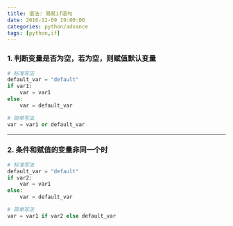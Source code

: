 ```yaml
---
title: 语法: 简易if语句
date: 2016-12-09 19:00:00
categories: python/advance
tags: [python,if]
---
```


### 1. 判断变量是否为空，若为空，则赋值默认变量
``` python
# 标准写法
default_var = "default"
if var1:
    var = var1
else:
    var = default_var

# 简单写法
var = var1 or default_var
```

---

### 2. 条件和赋值的变量非同一个时
``` python
# 标准写法
default_var = "default"
if var2:
    var = var1
else:
    var = default_var

# 简单写法
var = var1 if var2 else default_var
```
